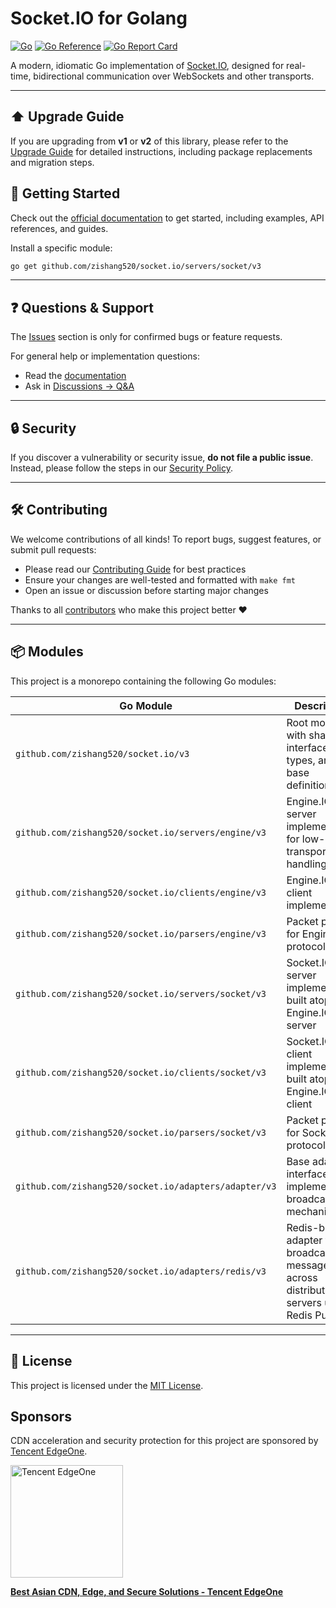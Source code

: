 # Socket.IO for Golang

[![Go](https://github.com/zishang520/socket.io/actions/workflows/go.yml/badge.svg)](https://github.com/zishang520/socket.io/actions/workflows/go.yml)
[![Go Reference](https://pkg.go.dev/badge/github.com/zishang520/socket.io/servers/socket/v3.svg)](https://pkg.go.dev/github.com/zishang520/socket.io/servers/socket/v3)
[![Go Report Card](https://goreportcard.com/badge/github.com/zishang520/socket.io/v3)](https://goreportcard.com/report/github.com/zishang520/socket.io/v3)

A modern, idiomatic Go implementation of [Socket.IO](https://socket.io/), designed for real-time, bidirectional communication over WebSockets and other transports.

---

## ⬆️ Upgrade Guide

If you are upgrading from **v1** or **v2** of this library, please refer to the [Upgrade Guide](docs/UPGRADE.md) for detailed instructions, including package replacements and migration steps.

## 🚀 Getting Started

Check out the [official documentation](https://github.com/zishang520/socket.io/tree/v3/docs) to get started, including examples, API references, and guides.

Install a specific module:

```bash
go get github.com/zishang520/socket.io/servers/socket/v3
```

---

## ❓ Questions & Support

The [Issues](https://github.com/zishang520/socket.io/issues) section is only for confirmed bugs or feature requests.

For general help or implementation questions:

- Read the [documentation](https://github.com/zishang520/socket.io/tree/v3/docs)
- Ask in [Discussions → Q&A](https://github.com/zishang520/socket.io/discussions/new?category=q-a)

---

## 🔒 Security

If you discover a vulnerability or security issue, **do not file a public issue**. Instead, please follow the steps in our [Security Policy](./SECURITY.md).

---

## 🛠 Contributing

We welcome contributions of all kinds! To report bugs, suggest features, or submit pull requests:

- Please read our [Contributing Guide](./CONTRIBUTING.md) for best practices
- Ensure your changes are well-tested and formatted with `make fmt`
- Open an issue or discussion before starting major changes

Thanks to all [contributors](https://github.com/zishang520/socket.io/graphs/contributors) who make this project better ❤️

---

## 📦 Modules

This project is a monorepo containing the following Go modules:

| Go Module                                                  | Description                                                                                      |
|------------------------------------------------------------|--------------------------------------------------------------------------------------------------|
| `github.com/zishang520/socket.io/v3`                       | Root module with shared interfaces, types, and base definitions                                 |
| `github.com/zishang520/socket.io/servers/engine/v3`        | Engine.IO server implementation for low-level transport handling                                |
| `github.com/zishang520/socket.io/clients/engine/v3`        | Engine.IO client implementation                                                                 |
| `github.com/zishang520/socket.io/parsers/engine/v3`        | Packet parser for Engine.IO protocol                                                            |
| `github.com/zishang520/socket.io/servers/socket/v3`        | Socket.IO server implementation built atop the Engine.IO server                                 |
| `github.com/zishang520/socket.io/clients/socket/v3`        | Socket.IO client implementation built atop the Engine.IO client                                 |
| `github.com/zishang520/socket.io/parsers/socket/v3`        | Packet parser for Socket.IO protocol                                                            |
| `github.com/zishang520/socket.io/adapters/adapter/v3`      | Base adapter interface for implementing broadcast mechanisms                                    |
| `github.com/zishang520/socket.io/adapters/redis/v3`        | Redis-based adapter for broadcasting messages across distributed servers using Redis Pub/Sub    |

---

## 🧾 License

This project is licensed under the [MIT License](https://opensource.org/licenses/MIT).

## Sponsors

CDN acceleration and security protection for this project are sponsored by [Tencent EdgeOne](https://edgeone.ai/?from=github).

<p align="left">
  <a href="https://edgeone.ai/?from=github" target="_blank">
    <img src="https://edgeone.ai/media/34fe3a45-492d-4ea4-ae5d-ea1087ca7b4b.png" alt="Tencent EdgeOne" width="180">
  </a>
</p>

[**Best Asian CDN, Edge, and Secure Solutions - Tencent EdgeOne**](https://edgeone.ai/?from=github)